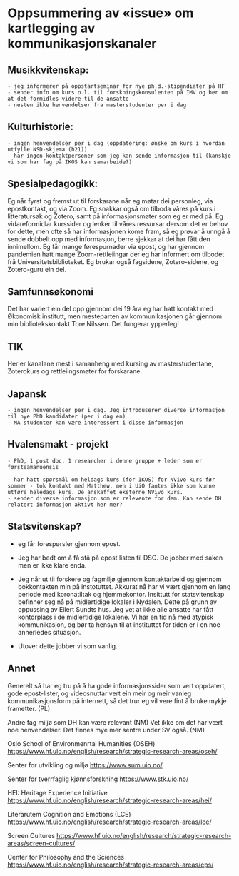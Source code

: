 # Oppsummering av «issue» om kartlegging av kommunikasjonskanaler

## Musikkvitenskap:

    - jeg informerer på oppstartseminar for nye ph.d.-stipendiater på HF
    - sender info om kurs o.l. til forskningskonsulenten på IMV og ber om at det formidles videre til de ansatte
    - nesten ikke henvendelser fra masterstudenter per i dag

## Kulturhistorie:

    - ingen henvendelser per i dag (oppdatering: ønske om kurs i hvordan utfylle NSD-skjema (h21))
    - har ingen kontaktpersoner som jeg kan sende informasjon til (kanskje vi som har fag på IKOS kan samarbeide?)

## Spesialpedagogikk:

Eg når fyrst og fremst ut til forskarane når eg møtar dei personleg, via epostkontakt, og via Zoom. Eg snakkar også om tilboda våres på kurs i litteratursøk og Zotero, samt på informasjonsmøter som eg er med på. Eg vidareformidlar kurssider og lenker til våres ressursar dersom det er behov for dette, men ofte så har informasjonen kome fram, så eg prøvar å unngå å sende dobbelt opp med informasjon, berre sjekkar at dei har fått den innimellom. Eg får mange førespurnader via epost, og har gjennom pandemien hatt mange Zoom-rettleiingar der eg har informert om tilbodet frå Universitetsbiblioteket. Eg brukar også fagsidene, Zotero-sidene, og Zotero-guru ein del.

## Samfunnsøkonomi

Det har variert ein del opp gjennom dei 19 åra eg har hatt kontakt med Økonomisk institutt, men mesteparten av kommunikasjonen går gjennom min bibliotekskontakt Tore Nilssen. Det fungerar ypperleg!

## TIK

Her er kanalane mest i samanheng med kursing av masterstudentane, Zoterokurs og rettleiingsmøter for forskarane.

## Japansk

    - ingen henvendelser per i dag. Jeg introduserer diverse informasjon til nye PhD kandidater (per i dag en)
    - MA studenter kan være interessert i disse informasjon

## Hvalensmakt - projekt

    - PhD, 1 post doc, 1 researcher i denne gruppe + leder som er førsteamanuensis

    - har hatt spørsmål om heldags kurs (for IKOS) for NVivo kurs før sommer - tok kontakt med Matthew, men i UiO fantes ikke som kunne utføre heledags kurs. De anskaffet eksterne NVivo kurs.
    - sender diverse informasjon som er relevente for dem. Kan sende DH relatert informasjon aktivt her mer?


## Statsvitenskap?

- eg får forespørsler gjennom epost.
- Jeg har bedt om å få stå på epost listen til DSC. De jobber med saken men er ikke klare enda.

- Jeg når ut til forskere og fagmiljø gjennom kontaktarbeid og gjennom bokkontakten min på instotuttet. Akkurat nå har vi vært gjennom en lang periode med koronatiltak og hjemmekontor. Insittutt for statsvitenskap befinner seg nå på midlertidige lokaler i Nydalen. Dette på grunn av oppussing av Eilert Sundts hus. Jeg vet at ikke alle ansatte har fått kontorplass i de midlertidige lokalene. Vi har en tid nå med atypisk kommunikasjon, og bør ta hensyn til at instituttet for tiden er i en noe annerledes situasjon.

- Utover dette jobber vi som vanlig.


## Annet

Generelt så har eg tru på å ha gode informasjonssider som vert oppdatert, gode epost-lister, og videosnuttar vert ein meir og meir vanleg kommunikasjonsform på internett, så det trur eg vil vere fint å bruke mykje frametter. (PL)

Andre fag miljø som DH kan være relevant (NM)
Vet ikke om det har vært noe henvendelser. Det finnes mye mer sentre under SV også. (NM)

Oslo School of Environmenrtal Humanities (OSEH)
https://www.hf.uio.no/english/research/strategic-research-areas/oseh/

Senter for utvikling og miljø
https://www.sum.uio.no/

Senter for tverrfaglig kjønnsforskning
https://www.stk.uio.no/

HEI: Heritage Experience Initiative
https://www.hf.uio.no/english/research/strategic-research-areas/hei/

Literarutem Cognition and Emotions (LCE)
https://www.hf.uio.no/english/research/strategic-research-areas/lce/

Screen Cultures
https://www.hf.uio.no/english/research/strategic-research-areas/screen-cultures/

Center for Philosophy and the Sciences
https://www.hf.uio.no/english/research/strategic-research-areas/cps/




